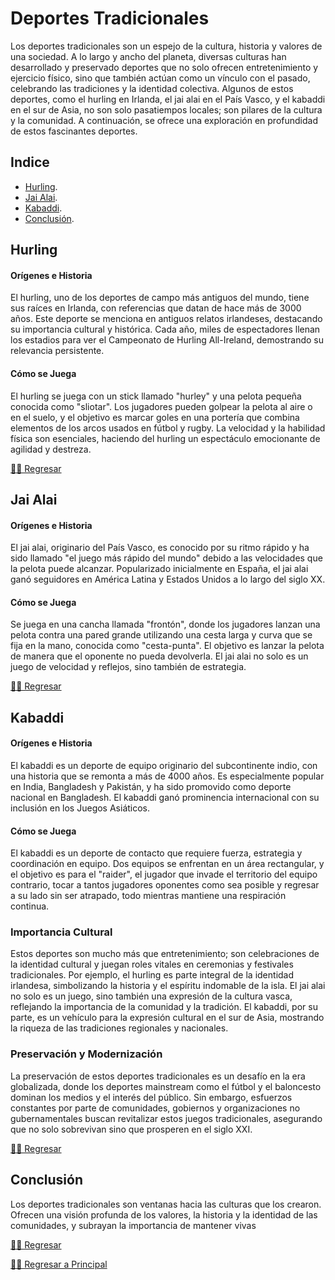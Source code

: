 # Deportes Tradicionales

Los deportes tradicionales son un espejo de la cultura, historia y valores de una sociedad. A lo largo y ancho del planeta, diversas culturas han desarrollado y preservado deportes que no solo ofrecen entretenimiento y ejercicio físico, sino que también actúan como un vínculo con el pasado, celebrando las tradiciones y la identidad colectiva. Algunos de estos deportes, como el hurling en Irlanda, el jai alai en el País Vasco, y el kabaddi en el sur de Asia, no son solo pasatiempos locales; son pilares de la cultura y la comunidad. A continuación, se ofrece una exploración en profundidad de estos fascinantes deportes.

## Indice

- [Hurling](#hurling).
- [Jai Alai](#jai-alai).
- [Kabaddi](#kabaddi).
- [Conclusión](#conclusión).


## Hurling

#### Orígenes e Historia
El hurling, uno de los deportes de campo más antiguos del mundo, tiene sus raíces en Irlanda, con referencias que datan de hace más de 3000 años. Este deporte se menciona en antiguos relatos irlandeses, destacando su importancia cultural y histórica. Cada año, miles de espectadores llenan los estadios para ver el Campeonato de Hurling All-Ireland, demostrando su relevancia persistente.

#### Cómo se Juega
El hurling se juega con un stick llamado "hurley" y una pelota pequeña conocida como "sliotar". Los jugadores pueden golpear la pelota al aire o en el suelo, y el objetivo es marcar goles en una portería que combina elementos de los arcos usados en fútbol y rugby. La velocidad y la habilidad física son esenciales, haciendo del hurling un espectáculo emocionante de agilidad y destreza.

[☝🏻 Regresar](#deportes-tradicionales)

## Jai Alai

#### Orígenes e Historia
El jai alai, originario del País Vasco, es conocido por su ritmo rápido y ha sido llamado "el juego más rápido del mundo" debido a las velocidades que la pelota puede alcanzar. Popularizado inicialmente en España, el jai alai ganó seguidores en América Latina y Estados Unidos a lo largo del siglo XX.

#### Cómo se Juega
Se juega en una cancha llamada "frontón", donde los jugadores lanzan una pelota contra una pared grande utilizando una cesta larga y curva que se fija en la mano, conocida como "cesta-punta". El objetivo es lanzar la pelota de manera que el oponente no pueda devolverla. El jai alai no solo es un juego de velocidad y reflejos, sino también de estrategia.

[☝🏻 Regresar](#deportes-tradicionales)

## Kabaddi

#### Orígenes e Historia
El kabaddi es un deporte de equipo originario del subcontinente indio, con una historia que se remonta a más de 4000 años. Es especialmente popular en India, Bangladesh y Pakistán, y ha sido promovido como deporte nacional en Bangladesh. El kabaddi ganó prominencia internacional con su inclusión en los Juegos Asiáticos.

#### Cómo se Juega
El kabaddi es un deporte de contacto que requiere fuerza, estrategia y coordinación en equipo. Dos equipos se enfrentan en un área rectangular, y el objetivo es para el "raider", el jugador que invade el territorio del equipo contrario, tocar a tantos jugadores oponentes como sea posible y regresar a su lado sin ser atrapado, todo mientras mantiene una respiración continua.

### Importancia Cultural

Estos deportes son mucho más que entretenimiento; son celebraciones de la identidad cultural y juegan roles vitales en ceremonias y festivales tradicionales. Por ejemplo, el hurling es parte integral de la identidad irlandesa, simbolizando la historia y el espíritu indomable de la isla. El jai alai no solo es un juego, sino también una expresión de la cultura vasca, reflejando la importancia de la comunidad y la tradición. El kabaddi, por su parte, es un vehículo para la expresión cultural en el sur de Asia, mostrando la riqueza de las tradiciones regionales y nacionales.

### Preservación y Modernización

La preservación de estos deportes tradicionales es un desafío en la era globalizada, donde los deportes mainstream como el fútbol y el baloncesto dominan los medios y el interés del público. Sin embargo, esfuerzos constantes por parte de comunidades, gobiernos y organizaciones no gubernamentales buscan revitalizar estos juegos tradicionales, asegurando que no solo sobrevivan sino que prosperen en el siglo XXI.

[☝🏻 Regresar](#deportes-tradicionales)

## Conclusión
Los deportes tradicionales son ventanas hacia las culturas que los crearon. Ofrecen una visión profunda de los valores, la historia y la identidad de las comunidades, y subrayan la importancia de mantener vivas


[☝🏻 Regresar](#deportes-tradicionales)

[☝🏻 Regresar a Principal](/articulos.md)